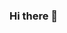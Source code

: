 ### Hi there 👋

<!--
**MathAbreu/MathAbreu** is a ✨ _special_ ✨ repository because its `README.md` (this file) appears on your GitHub profile.
🔭💼🏢
🌱
⚡
 Sou um programador💻 que atualmente está no 6️⃣ªPeriodo da faculdade, um programador que constantemente busca conhecimento e deseja se tornar um profissional completo, na qual tenha parceiros de trabalho que confiem em mim e possam contar comigo diante de qualquer desafio. 
  No momento não estou trabalhando, pedi demissão de meu último trabalho para focar em minha vida profissional. Atualmente busco me aprimorar constantemente para estar à frente do mercado e poder concentrar nas tecnologias.
  Atualmente o meu foco está no bootcamp GoStack da RocketSeat, um curso que foca em você se aprimorar como profissional, aprendendo com maestria desenvolvimento Web com React, Typescript, NodeJS e dentre outras tecnologias. 📑✏️
  É complicado falar sobre a minha pessoa, diria que eu sou bastante ambicioso, se eu desejo algo, eu luto para conseguir um determinado objetivo. Outra característica minha é que sou bastante proativo, e mesmo sem ter conhecimento de uma possível ajuda, eu busco ajudar de alguma forma se for de emergência, caso contrário eu busco por tal conhecimento para conseguir ajudar.☕
  Atualmente eu busco me tornar um profissional completo, quero me formar e nunca parar de estudar, quero estar sempre atualizado quanto as tecnologias e conseguir ser um profissional de ponta para meu futuro emprego.
  Quer falar melhor comigo e saber um pouco mais de mim? 😄
  📱📫 -https://www.linkedin.com/in/matheus-barreto-9344a7160/   
  
  Obrigado por ler esse README !! 

